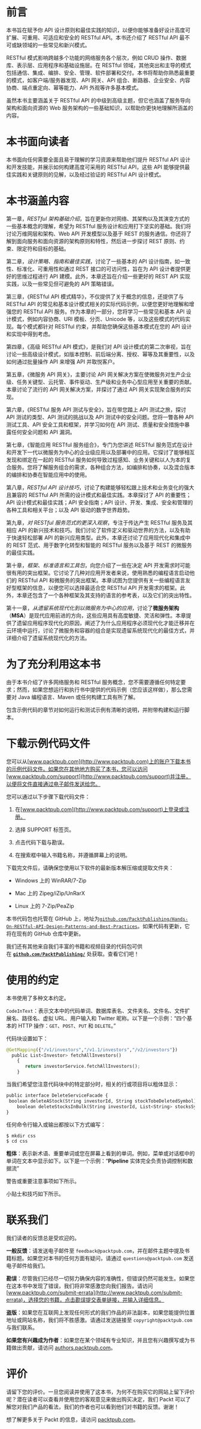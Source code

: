 # 前言

本书旨在赋予你 API 设计原则和最佳实践的知识，以便你能够准备好设计高度可扩展、可重用、可适应和安全的 RESTful API。本书还介绍了 RESTful API 最不可或缺领域的一些常见和新兴模式。

RESTful 模式影响跨越多个功能的网络服务各个层次，例如 CRUD 操作、数据库、表示层、应用程序和基础设施层。在 RESTful 领域，其他突出和主导的模式包括通信、集成、编排、安全、管理、软件部署和交付。本书将帮助你熟悉最重要的模式，如客户端/服务器发现、API 网关、API 组合、断路器、企业安全、内容协商、端点重定向、幂等能力、API 外观等许多基本模式。

虽然本书主要涵盖关于 RESTful API 的中级到高级主题，但它也涵盖了服务导向架构和面向资源的 Web 服务架构的一些基础知识，以帮助你更快地理解所涵盖的内容。

# 本书面向读者

本书面向任何需要全面且易于理解的学习资源来帮助他们提升 RESTful API 设计和开发技能，并展示如何构建高度可采用的 RESTful API，这些 API 能够提供最佳实践和关键原则的见解，以及经过验证的 RESTful API 设计模式。

# 本书涵盖内容

第一章，*RESTful 架构基础介绍*，旨在更新你对网络、其架构以及其演变方式的一些基本概念的理解，希望为 RESTful 服务设计和应用打下坚实的基础。我们将讨论万维网层和架构、Web API 开发模型以及基于 REST 的服务通信。你还将了解到面向服务和面向资源的架构原则和特性，然后进一步探讨 REST 原则、约束、限定符和目标的基础。

第二章，*设计策略、指南和最佳实践*，讨论了一些基本的 API 设计指南，如一致性、标准化、可重用性和通过 REST 接口的可访问性，旨在为 API 设计者提供更好的思维过程进行 API 建模。此外，本章还旨在介绍一些更好的 REST API 实现实践，以及一些常见但可避免的 API 策略错误。

第三章，《RESTful API 模式精华》，不仅提供了关于概念的信息，还提供了与 RESTful API 的常见和基本设计模式相关的实际代码示例，以便您更好地理解和增强您的 RESTful API 服务。作为本章的一部分，您将学习一些常见和基本 API 设计模式，例如内容协商、URI 模板、分页、Unicode 等，以及这些模式的代码实现。每个模式都针对 RESTful 约束，并帮助您确保这些基本模式在您的 API 设计和实现中得到考虑。

第四章，《高级 RESTful API 模式》，是我们对 API 设计模式的第二次审视，旨在讨论一些高级设计模式，如版本控制、前后端分离、授权、幂等及其重要性，以及如何通过批量操作 API 来增强 API 并取悦客户。

第五章，《微服务 API 网关》，主要讨论 API 网关解决方案在使微服务对生产企业级、任务关键型、云托管、事件驱动、生产级和业务中心型应用至关重要的贡献。本章讨论了流行的 API 网关解决方案，并探讨了通过 API 网关实现聚合服务的实现。

第六章，《RESTful 服务 API 测试与安全》，旨在带您踏上 API 测试之旅，探讨 API 测试的类型、API 测试的挑战以及 API 测试中的安全问题。您将一瞥各种 API 测试工具、API 安全工具和框架，并学习如何在 API 测试、质量和安全措施中暴露任何安全问题和 API 漏洞。

第七章，《智能应用 RESTful 服务组合》，专门为您讲述 RESTful 服务范式在设计和开发下一代以微服务为中心的企业级应用以及部署中的应用。它探讨了能够相互发现和绑定在一起的 RESTful 服务如何导致过程感知、业务关键和以人为本的复合服务。您将了解服务组合的需求，各种组合方法，如编排和协奏，以及混合版本的编排和协奏在智能应用中的使用。

第八章，*RESTful API 设计技巧*，讨论了构建能够轻松跟上技术和业务变化的强大且兼容的 RESTful API 所需的设计模式和最佳实践。本章探讨了 API 的重要性；API 设计模式和最佳实践；API 安全指南；API 设计、开发、集成、安全和管理的各种工具和相关平台；以及 API 驱动的数字世界趋势。

第九章，*对 RESTful 服务范式的更深入观察*，专注于传达产生 RESTful 服务及其相应 API 的新兴技术和技巧。我们讨论了软件定义和驱动世界的方法，以及有助于快速轻松部署 API 的新兴应用类型。此外，本章还讨论了应用现代化和集成中的 REST 范式、用于数字化转型和智能的 RESTful 服务以及基于 REST 的微服务的最佳实践。

第十章，*框架、标准语言和工具包*，向您介绍了一些在决定 API 开发需求时可能很有用的突出框架。它讨论了几种对应用开发者来说，使用熟悉的编程语言启动他们的 RESTful API 和微服务的突出框架。本章试图为您提供有关一些编程语言友好型框架的信息，以便您可以选择最适合您 RESTful API 开发需求的框架。此外，本章还包含了一个各种框架及其支持的语言的参考表，以及它们的突出特性。

第十一章，*从遗留系统现代化到以微服务为中心的应用*，讨论了**微服务架构**（**MSA**）是现代应用前进的方向，这些应用具有高度敏捷、灵活和弹性。本章提供了遗留应用程序现代化的原因，阐述了为什么应用程序必须现代化才能迁移并在云环境中运行，讨论了微服务和容器的组合是实现遗留系统现代化的最佳方式，并详细介绍了遗留系统现代化的方法。

# 为了充分利用这本书

由于本书介绍了许多网络服务和 RESTful 服务概念，您不需要遵循任何特定要求；然而，如果您想运行和执行书中提供的代码示例（您应该这样做），那么您需要对 Java 编程语言、Maven 或任何构建工具有所了解。

包含示例代码的章节对如何运行和测试示例有清晰的说明，并附带构建和运行脚本。

# 下载示例代码文件

您可以从[www.packtpub.com](http://www.packtpub.com)上的账户下载本书的示例代码文件。如果您在其他地方购买了本书，您可以访问[www.packtpub.com/support](http://www.packtpub.com/support)并注册，以便将文件直接通过电子邮件发送给您。

您可以通过以下步骤下载代码文件：

1.  在[www.packtpub.com](http://www.packtpub.com/support)上登录或注册。

1.  选择 SUPPORT 标签页。

1.  点击代码下载与勘误。

1.  在搜索框中输入书籍名称，并遵循屏幕上的说明。

下载完文件后，请确保您使用以下软件的最新版本解压缩或提取文件夹：

+   Windows 上的 WinRAR/7-Zip

+   Mac 上的 Zipeg/iZip/UnRarX

+   Linux 上的 7-Zip/PeaZip

本书代码包也托管在 GitHub 上，地址为[`github.com/PacktPublishing/Hands-On-RESTful-API-Design-Patterns-and-Best-Practices`](https://github.com/PacktPublishing/Hands-On-RESTful-API-Design-Patterns-and-Best-Practices)。如果代码有更新，它将在现有的 GitHub 仓库中更新。

我们还有其他来自我们丰富的书籍和视频目录的代码包可供在 **[`github.com/PacktPublishing/`](https://github.com/PacktPublishing/)** 处获取。查看它们吧！

# 使用的约定

本书使用了多种文本约定。

`CodeInText`：表示文本中的代码单词、数据库表名、文件夹名、文件名、文件扩展名、路径名、虚拟 URL、用户输入和 Twitter 昵称。以下是一个示例：“四个基本的 HTTP 操作：`GET`、`POST`、`PUT` 和 `DELETE`。”

代码块设置如下：

```py
@GetMapping({"/v1/investors","/v1.1/investors","/v2/investors"})
  public List<Investor> fetchAllInvestors()
    {
       return investorService.fetchAllInvestors();
    }
```

当我们希望您注意代码块中的特定部分时，相关的行或项目将以粗体显示：

```py
public interface DeleteServiceFacade {
 boolean deleteAStock(String investorId, String stockTobeDeletedSymbol);
    boolean deleteStocksInBulk(String investorId, List<String> stocksSymbolsList);
}
```

任何命令行输入或输出都按以下方式编写：

```py
$ mkdir css
$ cd css
```

**粗体**：表示新术语、重要单词或您在屏幕上看到的单词。例如，菜单或对话框中的单词在文本中显示如下。以下是一个示例：“**Pipeline** 实体完全负责协调控制和数据流”

警告或重要注意事项如下所示。

小贴士和技巧如下所示。

# 联系我们

我们读者的反馈总是受欢迎的。

**一般反馈**：请发送电子邮件至 `feedback@packtpub.com`，并在邮件主题中提及书籍标题。如果您对本书的任何方面有疑问，请通过 `questions@packtpub.com` 发送电子邮件给我们。

**勘误**：尽管我们已经尽一切努力确保内容的准确性，但错误仍然可能发生。如果您在这本书中发现了错误，我们将非常感激您向我们报告。请访问[www.packtpub.com/submit-errata](http://www.packtpub.com/submit-errata)，选择您的书籍，点击勘误提交表单链接，并输入详细信息。

**盗版**：如果您在互联网上发现任何形式的我们作品的非法副本，如果您能提供位置地址或网站名称，我们将不胜感激。请通过发送链接至 `copyright@packtpub.com` 与我们联系。

**如果您有兴趣成为作者**：如果您在某个领域有专业知识，并且您有兴趣撰写或为书籍做出贡献，请访问 [authors.packtpub.com](http://authors.packtpub.com/)。

# 评价

请留下您的评价。一旦您阅读并使用了这本书，为何不在购买它的网站上留下评价呢？潜在读者可以查看并使用您的客观意见来做出购买决定，我们 Packt 可以了解您对我们产品的看法，我们的作者也可以看到他们对书籍的反馈。谢谢！

想了解更多关于 Packt 的信息，请访问 [packtpub.com](https://www.packtpub.com/)。
